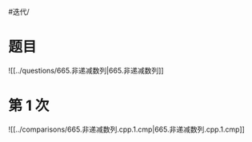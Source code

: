 #迭代/ 

# 题目

![[../questions/665.非递减数列|665.非递减数列]]

# 第 1 次

![[../comparisons/665.非递减数列.cpp.1.cmp|665.非递减数列.cpp.1.cmp]]
